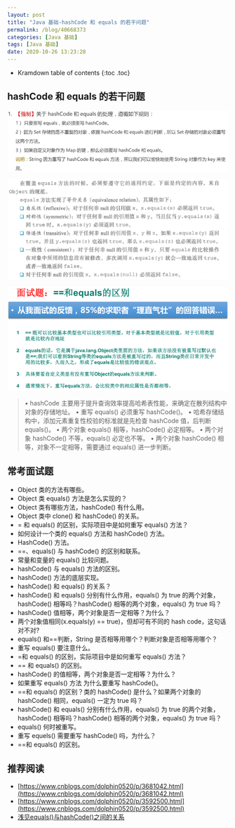 ```yaml
---
layout: post
title: "Java 基础-hashCode 和 equals 的若干问题"
permalink: /blog/40668373
categories: [Java 基础]
tags: [Java 基础]
date: 2020-10-26 13:23:28
---
```


* Kramdown table of contents
{:toc .toc}
## hashCode 和 equals 的若干问题

![image-20201026132729592](../assets/post-list/img/image-20201026132729592.png)

![image-20201026171148331](../assets/post-list/img/image-20201026171148331.png)

![image-20201026204522941](../assets/post-list/img/image-20201026204522941.png)

> • hashCode 主要用于提升查询效率提高哈希表性能，来确定在散列结构中对象的存储地址。
> • 重写 equals() 必须重写 hashCode()。
> • 哈希存储结构中，添加元素重复性校验的标准就是先检查 hashCode 值，后判断 equals()。
> • 两个对象 equals() 相等，hashCode() 必定相等。
> • 两个对象 hashCode() 不等，equals() 必定也不等。
> • 两个对象 hashCode() 相等，对象不一定相等，需要通过 equals() 进一步判断。

## 常考面试题

- Object 类的方法有哪些。
- Object 类 equals() 方法是怎么实现的？
- Object 类有哪些方法，hashCode() 有什么用。
- Object 类中 clone() 和 hashCode() 的关系。
- = 和 equals() 的区别，实际项目中是如何重写 equals() 方法？
- 如何设计一个类的 equals() 方法和 hashCode() 方法。
- HashCode() 方法。
- ==、equals() 与 hashCode() 的区别和联系。
- 常量和变量的 equals() 比较问题。
- hashCode() 与 equals() 方法的区别。
- hashCode() 方法的底层实现。
- hashCode() 和 equals() 的关系？
- hashCode() 和 equals() 分别有什么作用，equals() 为 true 的两个对象，hashCode() 相等吗？hashCode() 相等的两个对象，equals() 为 true 吗？
- hashCode() 值相等，两个对象是否一定相等？为什么？
- 两个对象值相同(x.equals(y) == true)，但却可有不同的 hash code，这句话对不对?
- equals() 和==判断，String 是否相等用哪个？判断对象是否相等用哪个？
- 重写 equals() 要注意什么。
- =和 equals() 的区别，实际项目中是如何重写 equals() 方法？
- == 和 equals() 的区别。
- hashCode() 的值相等，两个对象是否一定相等？为什么？
- 如果重写 equals() 方法 为什么要重写 hashCode()。
- ==和 equals() 的区别？类的 hashCode() 是什么？如果两个对象的 hashCode() 相同，equals() 一定为 true 吗？
- hashCode() 和 equals() 分别有什么作用，equals() 为 true 的两个对象，hashCode() 相等吗？hashCode() 相等的两个对象，equals() 为 true 吗？
- equals() 何时被重写。
- 重写 equels() 需要重写 hashCode() 吗，为什么？
- ==和 equals() 的区别。

## 推荐阅读

- [https://www.cnblogs.com/dolphin0520/p/3681042.html](https://www.cnblogs.com/dolphin0520/p/3681042.html)
- [https://www.cnblogs.com/dolphin0520/p/3592500.html](https://www.cnblogs.com/dolphin0520/p/3592500.html)
- [浅见equals()与hashCode()之间的关系](https://blog.csdn.net/zai_xia/article/details/81806446)
